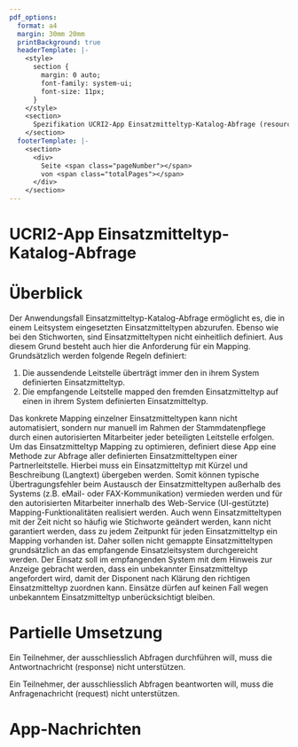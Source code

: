 ```yaml
---
pdf_options:
  format: a4
  margin: 30mm 20mm
  printBackground: true
  headerTemplate: |-
    <style>
      section {
        margin: 0 auto;
        font-family: system-ui;
        font-size: 11px;
      }
    </style>
    <section>
      Spezifikation UCRI2-App Einsatzmitteltyp-Katalog-Abfrage (resource_type_catalogue) Version 1.0
    </section>
  footerTemplate: |-
    <section>
      <div>
        Seite <span class="pageNumber"></span>
        von <span class="totalPages"></span>
      </div>
    </section>
---
```

# UCRI2-App Einsatzmitteltyp-Katalog-Abfrage

<!-- toc -->
<!-- tocstop -->

# Überblick
Der Anwendungsfall Einsatzmitteltyp-Katalog-Abfrage ermöglicht es, die in einem Leitsystem eingesetzten Einsatzmitteltypen abzurufen.
Ebenso wie bei den Stichworten, sind Einsatzmitteltypen nicht einheitlich
definiert. Aus diesem Grund besteht auch hier die Anforderung für ein
Mapping.
Grundsätzlich werden folgende Regeln definiert:
1. Die aussendende Leitstelle überträgt immer den in ihrem System
   definierten Einsatzmitteltyp.
2. Die empfangende Leitstelle mapped den fremden Einsatzmitteltyp
   auf einen in ihrem System definierten Einsatzmitteltyp.
   
Das konkrete Mapping einzelner Einsatzmitteltypen kann nicht
automatisiert, sondern nur manuell im Rahmen der Stammdatenpflege
durch einen autorisierten Mitarbeiter jeder beteiligten Leitstelle erfolgen.
Um das Einsatzmitteltyp Mapping zu optimieren, definiert diese App eine Methode zur Abfrage aller definierten
Einsatzmitteltypen einer Partnerleitstelle. Hierbei muss ein
Einsatzmitteltyp mit Kürzel und Beschreibung (Langtext) übergeben
werden. Somit können typische
Übertragungsfehler beim Austausch der Einsatzmitteltypen außerhalb des
Systems (z.B. eMail- oder FAX-Kommunikation) vermieden werden und für
den autorisierten Mitarbeiter innerhalb des Web-Service (UI-gestützte)
Mapping-Funktionalitäten realisiert werden.
Auch wenn Einsatzmitteltypen mit der Zeit nicht so häufig wie Stichworte
geändert werden, kann nicht garantiert werden, dass zu jedem Zeitpunkt
für jeden Einsatzmitteltyp ein Mapping vorhanden ist. Daher sollen nicht
gemappte Einsatzmitteltypen grundsätzlich an das empfangende
Einsatzleitsystem durchgereicht werden. Der Einsatz soll im empfangenden
System mit dem Hinweis zur Anzeige gebracht werden, dass ein
unbekannter Einsatzmitteltyp angefordert wird, damit der Disponent nach
Klärung den richtigen Einsatzmitteltyp zuordnen kann. Einsätze dürfen auf
keinen Fall wegen unbekanntem Einsatzmitteltyp unberücksichtigt bleiben.

# Partielle Umsetzung
Ein Teilnehmer, der ausschliesslich Abfragen durchführen will, muss die Antwortnachricht (response) nicht unterstützen.

Ein Teilnehmer, der ausschliesslich Abfragen beantworten will, muss die Anfragenachricht (request) nicht unterstützen.


# App-Nachrichten
<!-- include ../../general_schema_documentation.md -->
<!-- include request.schema.md -->
<!-- include response.schema.md -->



